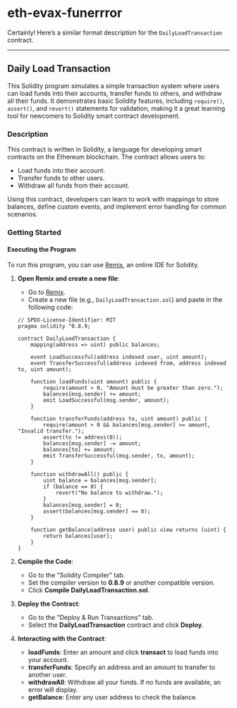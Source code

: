# eth-evax-funerrror

Certainly! Here’s a similar format description for the `DailyLoadTransaction` contract.

---

## Daily Load Transaction

This Solidity program simulates a simple transaction system where users can load funds into their accounts, transfer funds to others, and withdraw all their funds. It demonstrates basic Solidity features, including `require()`, `assert()`, and `revert()` statements for validation, making it a great learning tool for newcomers to Solidity smart contract development.

### Description

This contract is written in Solidity, a language for developing smart contracts on the Ethereum blockchain. The contract allows users to:
- Load funds into their account.
- Transfer funds to other users.
- Withdraw all funds from their account.

Using this contract, developers can learn to work with mappings to store balances, define custom events, and implement error handling for common scenarios.

### Getting Started

#### Executing the Program

To run this program, you can use [Remix](https://remix.ethereum.org/), an online IDE for Solidity.

1. **Open Remix and create a new file**:  
   - Go to [Remix](https://remix.ethereum.org/).
   - Create a new file (e.g., `DailyLoadTransaction.sol`) and paste in the following code:

   ```solidity
   // SPDX-License-Identifier: MIT
   pragma solidity ^0.8.9;

   contract DailyLoadTransaction {
       mapping(address => uint) public balances;

       event LoadSuccessful(address indexed user, uint amount);
       event TransferSuccessful(address indexed from, address indexed to, uint amount);

       function loadFunds(uint amount) public {
           require(amount > 0, "Amount must be greater than zero.");
           balances[msg.sender] += amount;
           emit LoadSuccessful(msg.sender, amount);
       }

       function transferFunds(address to, uint amount) public {
           require(amount > 0 && balances[msg.sender] >= amount, "Invalid transfer.");
           assert(to != address(0));
           balances[msg.sender] -= amount;
           balances[to] += amount;
           emit TransferSuccessful(msg.sender, to, amount);
       }

       function withdrawAll() public {
           uint balance = balances[msg.sender];
           if (balance == 0) {
               revert("No balance to withdraw.");
           }
           balances[msg.sender] = 0;
           assert(balances[msg.sender] == 0);
       }

       function getBalance(address user) public view returns (uint) {
           return balances[user];
       }
   }
   ```

2. **Compile the Code**:
   - Go to the "Solidity Compiler" tab.
   - Set the compiler version to **0.8.9** or another compatible version.
   - Click **Compile DailyLoadTransaction.sol**.

3. **Deploy the Contract**:
   - Go to the "Deploy & Run Transactions" tab.
   - Select the **DailyLoadTransaction** contract and click **Deploy**.

4. **Interacting with the Contract**:
   - **loadFunds**: Enter an amount and click **transact** to load funds into your account.
   - **transferFunds**: Specify an address and an amount to transfer to another user.
   - **withdrawAll**: Withdraw all your funds. If no funds are available, an error will display.
   - **getBalance**: Enter any user address to check the balance.

